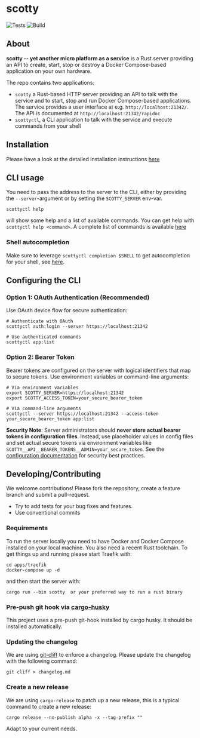 # scotty

![Tests](https://github.com/factorial-io/scotty/actions/workflows/ci.yml/badge.svg)
![Build](https://github.com/factorial-io/scotty/actions/workflows/release.yml/badge.svg)

## About

**scotty -- yet another micro platform as a service** is a Rust
server providing an API to create, start, stop or destroy a
Docker Compose-based application on your own hardware.

The repo contains two applications:

* `scotty` a Rust-based HTTP server providing an API to talk with the
  service and to start, stop and run Docker Compose-based applications.
  The service provides a user interface at e.g. `http://localhost:21342/`.
  The API is documented at `http://localhost:21342/rapidoc`
* `scottyctl`, a CLI application to talk with the service and execute
  commands from your shell

## Installation

Please have a look at the detailed installation instructions [here](docs/content/installation.md)

## CLI usage

You need to pass the address to the server to the CLI, either by providing
the `--server`-argument or by setting the `SCOTTY_SERVER` env-var.

```shell
scottyctl help
```

will show some help and a list of available commands. You can get help
with `scottyctl help <command>`. A complete list of commands is available [here](docs/content/cli.md)

### Shell autocompletion

Make sure to leverage `scottyctl completion $SHELL` to get autocompletion for
your shell, see [here](docs/content/installation.md).

## Configuring the CLI

### Option 1: OAuth Authentication (Recommended)

Use OAuth device flow for secure authentication:

```shell
# Authenticate with OAuth
scottyctl auth:login --server https://localhost:21342

# Use authenticated commands
scottyctl app:list
```

### Option 2: Bearer Token

Bearer tokens are configured on the server with logical identifiers that map to secure tokens. Use environment variables or command-line arguments:

```shell
# Via environment variables
export SCOTTY_SERVER=https://localhost:21342
export SCOTTY_ACCESS_TOKEN=your_secure_bearer_token

# Via command-line arguments  
scottyctl --server https://localhost:21342 --access-token your_secure_bearer_token app:list
```

**Security Note**: Server administrators should **never store actual bearer tokens in configuration files**. Instead, use placeholder values in config files and set actual secure tokens via environment variables like `SCOTTY__API__BEARER_TOKENS__ADMIN=your_secure_token`. See the [configuration documentation](docs/content/configuration.md) for security best practices.

## Developing/Contributing

We welcome contributions! Please fork the repository, create a
feature branch and submit a pull-request.

* Try to add tests for your bug fixes and features.
* Use conventional commits

### Requirements

To run the server locally you need to have Docker and Docker Compose
installed on your local machine. You also need a recent Rust toolchain.
To get things up and running please start Traefik with:

```shell
cd apps/traefik
docker-compose up -d
```

and then start the server with:

```shell
cargo run --bin scotty  or your preferred way to run a rust binary
```

### Pre-push git hook via [cargo-husky](https://github.com/rhysd/cargo-husky)

This project uses a pre-push git-hook installed by cargo husky. It should be installed automatically.

### Updating the changelog

We are using [git-cliff](https://git-cliff.org) to enforce a changelog. Please update the changelog with
the following command:

```shell
git cliff > changelog.md
```
### Create a new release

We are using `cargo-release` to patch up a new release, this is a typical
command to create a new release:

```shell
cargo release --no-publish alpha -x --tag-prefix ""
```

Adapt to your current needs.
